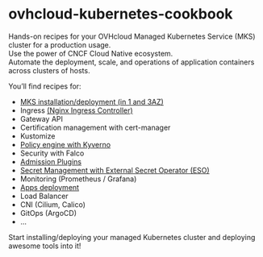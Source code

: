 # ovhcloud-kubernetes-cookbook

Hands-on recipes for your OVHcloud Managed Kubernetes Service (MKS) cluster for a production usage.<br/>
Use the power of CNCF Cloud Native ecosystem.<br/>
Automate the deployment, scale, and operations of application containers across clusters of hosts.

You’ll find recipes for:
* [MKS installation/deployment (in 1 and 3AZ)](./mks-installation/README.md)
* Ingress [(Nginx Ingress Controller)](./ingress/nginx-ingress-controller/README.md)
* Gateway API
* Certification management with cert-manager
* Kustomize
* [Policy engine with Kyverno](./kyverno/README.md)
* Security with Falco
* [Admission Plugins](./admission-plugin/README.md)
* [Secret Management with External Secret Operator (ESO)](./external-secret-operator/README.md)
* Monitoring (Prometheus / Grafana)
* [Apps deployment](./deployment-apps/README.md)
* Load Balancer
* CNI (Cilium, Calico)
* GitOps (ArgoCD)
* ...

Start installing/deploying your managed Kubernetes cluster and deploying awesome tools into it!